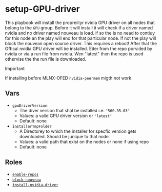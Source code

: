 # setup-GPU-driver
This playbook will install the propreiityr nvidia GPU driver on all nodes that belong to the `GPU` group. 
Before it will install it will check if a driver named nvidia and no driver named nouveau is load. 
if so the is no nead to contiuy for this node an the play will end for that particular node. 
If not the play will block the nouvean open source driver. This requires a reboot! 
After that the Offical nvidia GPU driver will be installed. Eiter from the repo porvided by nvidia or via a run file from nvidia. Wen "latest" then the repo is used othervise the the run file is downloaded. 
> [!IMPORTANT]
> If installing before MLNX-OFED `nvidia-peermem` migth not work.
## Vars
- `gpuDriverVersion`
  -  The diver version that shal be installed i.e. `"560.35.03"` 
  -  Values: a valid GPU driver version or `"latest"`
  -  Default: none
- `installerTmpFolder`
  - A Directorey to which the installer for specfic version gets downloaded. Should be junique to that node.
  - Values: a valid path that exist on the nodes or none if using repo
  - Default: none

## Roles
-  [`enable-repos`](../../roles/enable-repos)
-  [`block-nouveau`](../../roles/block-nouveau)
-  [`install-nvidia-driver`](../../roles/install-nvidia-driver)
